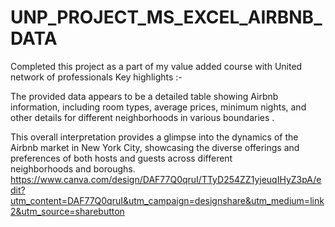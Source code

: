 # UNP_PROJECT_MS_EXCEL_AIRBNB_DATA
Completed this project as a part of my  value added course with United network of professionals
Key highlights :-

The provided data appears to be a detailed table showing Airbnb information, including room types, average prices, minimum nights, and other details for different neighborhoods in various boundaries .

This overall interpretation provides a glimpse into the dynamics of the Airbnb market in New York City, showcasing the diverse offerings and preferences of both hosts and guests across different neighborhoods and boroughs.
https://www.canva.com/design/DAF77Q0qruI/TTyD254ZZ1yjeuqIHyZ3pA/edit?utm_content=DAF77Q0qruI&utm_campaign=designshare&utm_medium=link2&utm_source=sharebutton
